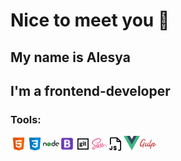 
# Nice to meet you 👋
## My name is Alesya
## I'm a frontend-developer


### Tools:


<img align="left" alt="HTML5" src='./src/img/icons8-html-5.svg' width="26px"/>
<img align="left" alt="css3" src='./src/img/icons8-css3.svg' width="26px"/>
<img align="left" alt="nodeJs" src='./src/img/icons8-nodejs.svg' width="26px"/>
<img align="left" alt="bootstrap" src='./src/img/icons8-bootstrap.svg' width="25px"/>
<img align="left" alt="git" src='./src/img/icons8-git-в-квадрате.svg' width="26px"/>
<img align="left" alt="sass" src='./src/img/icons8-sass.svg' width="26px"/>
<img align="left" alt="js" src='./src/img/js.png' width="26px"/>
<img align="left" alt="js" src='./src/img/vue.png'width="26px"/>
<img align="left" alt="gulp" src='./src/img/gulp.svg' width="26px" height="26px"/>

